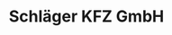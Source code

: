 ---
title: "Schläger KFZ GmbH"
url: /bindlach/schlaeger-kfz-gmbh-st-georgen-strasse/
shop: Autowerkstatt
---